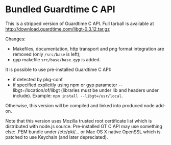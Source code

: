 # Bundled Guardtime C API

This is a stripped version of Guardtime C API. Full tarball is available at http://download.guardtime.com/libgt-0.3.12.tar.gz

Changes:

  - Makefiles, documentation, http transport and png format integration are removed (only `/src/base` is left);
  - gyp makefile `src/base/base.gyp` is added.

It is possible to use pre-installed Guardtime C API:

 - if detected by pkg-conf
 - if specified explicitly using npm or gyp parameter --libgt=/location/of/libgt (libraries must be under lib and headers under include). Example: `npm install --libgt=/usr/local`.

Otherwise, this version will be compiled and linked into produced node add-on.

Note that this version uses Mozilla trusted root certificate list which is distributed with node.js source. Pre-installed GT C API may use something else: .PEM bundle under /etc/pki/... or Mac OS X native OpenSSL which is patched to use Keychain (and later depreciated).
